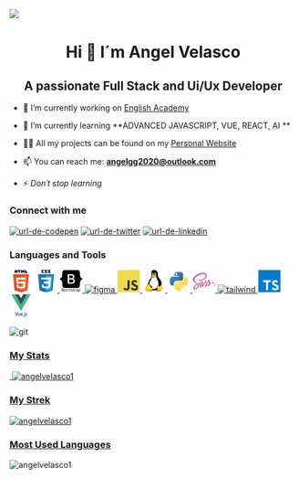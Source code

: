 ![](https://user-images.githubusercontent.com/82744167/207373057-af471f3f-2338-499e-a94e-32633c1af756.png)
<h1 align="center">Hi 👋 I´m Angel Velasco</h1>
<h2 align="center">A passionate Full Stack and Ui/Ux Developer</h2>


- 🔭 I’m currently working on <a href="https://english-academy1.vercel.app/">English Academy </a>

- 🌱 I’m currently learning **ADVANCED JAVASCRIPT, VUE, REACT, AI **

- 👨‍💻 All my projects can be found on my <a href="https://angel-velasco.vercel.app/">Personal Website</a>

- 📫 You can reach me: **angelgg2020@outlook.com**

- ⚡ _Don´t stop learning_

<h3 align="left">Connect with me</h3>

<p align="left">
<a href="https://www.instagram.com/angel_velascog/" target="_blank"><img align="center" src="https://raw.githubusercontent.com/rahuldkjain/github-profile-readme-generator/master/src/images/icons/Social/instagram.svg"  alt="url-de-codepen" height="30" width="40" fill="#0000" /></a>
<a href="https://twitter.com/url-de-twitter" target="blank"><img align="center" src="https://raw.githubusercontent.com/rahuldkjain/github-profile-readme-generator/master/src/images/icons/Social/twitter.svg" alt="url-de-twitter" height="30" width="40" /></a>
<a href="https://linkedin.com/in/angel-velascoo" target="blank"><img align="center" src="https://raw.githubusercontent.com/rahuldkjain/github-profile-readme-generator/master/src/images/icons/Social/linked-in-alt.svg" alt="url-de-linkedin" height="30" width="40" /></a>
</p>

<h3 align="left">Languages and Tools</h3>
<p align="left">   
<img src="https://raw.githubusercontent.com/devicons/devicon/master/icons/html5/html5-original-wordmark.svg" alt="html5" width="40" height="40"/> </a> <a href="https://developer.mozilla.org/en-US/docs/Web/JavaScript" target="_blank" rel="noreferrer"> 
<img src="https://raw.githubusercontent.com/devicons/devicon/master/icons/css3/css3-original-wordmark.svg" alt="css3" width="40" height="40"/> </a><a href="https://getbootstrap.com" target="_blank" rel="noreferrer"> 
<img src="https://raw.githubusercontent.com/devicons/devicon/master/icons/bootstrap/bootstrap-plain-wordmark.svg" alt="bootstrap" width="40" height="40"/> </a> <a href="https://www.figma.com/" target="_blank" rel="noreferrer"> 
<img src="https://www.vectorlogo.zone/logos/figma/figma-icon.svg" alt="figma" width="40" height="40"/> </a> <a href="https://git-scm.com/" target="_blank" rel="noreferrer"> 
<img src="https://raw.githubusercontent.com/devicons/devicon/master/icons/javascript/javascript-original.svg" alt="javascript" width="40" height="40"/> </a> <a href="https://www.linux.org/" target="_blank" rel="noreferrer"> 
<img src="https://raw.githubusercontent.com/devicons/devicon/master/icons/linux/linux-original.svg" alt="linux" width="40" height="40"/> </a> <a href="https://www.python.org" target="_blank" rel="noreferrer"> 
<img src="https://raw.githubusercontent.com/devicons/devicon/master/icons/python/python-original.svg" alt="python" width="40" height="40"/> </a> <a href="https://sass-lang.com" target="_blank" rel="noreferrer"> 
<img src="https://raw.githubusercontent.com/devicons/devicon/master/icons/sass/sass-original.svg" alt="sass" width="40" height="40"/> </a> <a href="https://tailwindcss.com/" target="_blank" rel="noreferrer">
<img src="https://www.vectorlogo.zone/logos/tailwindcss/tailwindcss-icon.svg" alt="tailwind" width="40" height="40"/> </a> <a href="https://www.typescriptlang.org/" target="_blank" rel="noreferrer">
<img src="https://raw.githubusercontent.com/devicons/devicon/master/icons/typescript/typescript-original.svg" alt="typescript" width="40" height="40"/> </a> <a href="https://vuejs.org/" target="_blank" rel="noreferrer"> 
<img src="https://raw.githubusercontent.com/devicons/devicon/master/icons/vuejs/vuejs-original-wordmark.svg" alt="vuejs" width="40" height="40"/> </a> </p>
<img src="https://www.vectorlogo.zone/logos/git-scm/git-scm-icon.svg" alt="git" width="40" height="40"/> </a> <a href="https://www.w3.org/html/" target="_blank" rel="noreferrer"> 
<h3 align="left">My Stats</h3>
<p>&nbsp;<img align="center" src="https://github-readme-stats.vercel.app/api?username=angelvelasco1&show_icons=true&locale=en" alt="angelvelasco1" /></p>

<h3 align="left">My Strek</h3>
<p><img align="center" src="https://github-readme-streak-stats.herokuapp.com/?user=angelvelasco1&" alt="angelvelasco1" /></p>

<h3 align= "left">Most Used Languages</h3>
<p><img align="left" src="https://github-readme-stats.vercel.app/api/top-langs?username=angelvelasco1&show_icons=true&locale=en&layout=compact" alt="angelvelasco1" /></p>





  
